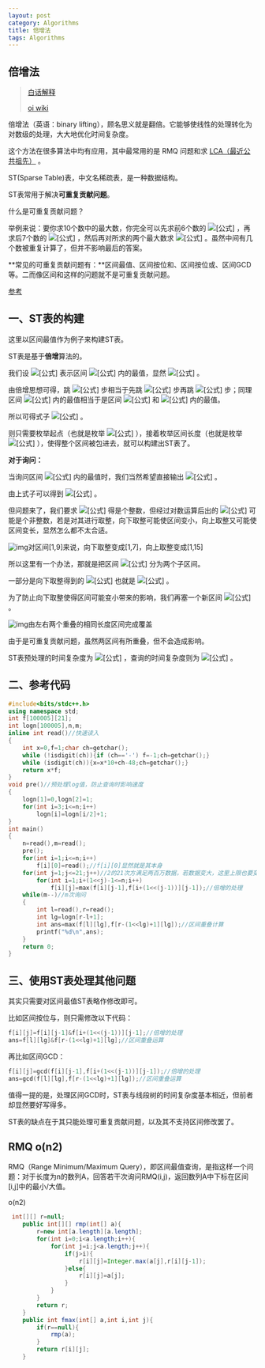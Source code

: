 ```yaml
---
layout: post
category: Algorithms
title: 倍增法
tags: Algorithms
---
```


## 倍增法

> [白话解释](https://blog.csdn.net/jarjingx/article/details/8180560)
>
> [oi wiki](https://oi-wiki.org/basic/binary-lifting/)

倍增法（英语：binary lifting），顾名思义就是翻倍。它能够使线性的处理转化为对数级的处理，大大地优化时间复杂度。

这个方法在很多算法中均有应用，其中最常用的是 RMQ 问题和求 [LCA（最近公共祖先）](https://oi-wiki.org/graph/lca/) 。



ST(Sparse Table)表，中文名稀疏表，是一种数据结构。

ST表常用于解决**可重复贡献问题**。

什么是可重复贡献问题？

举例来说：要你求10个数中的最大数，你完全可以先求前6个数的 ![[公式]](https://www.zhihu.com/equation?tex=max) ，再求后7个数的 ![[公式]](https://www.zhihu.com/equation?tex=max) ，然后再对所求的两个最大数求 ![[公式]](https://www.zhihu.com/equation?tex=max) 。虽然中间有几个数被重复计算了，但并不影响最后的答案。

**常见的可重复贡献问题有：**区间最值、区间按位和、区间按位或、区间GCD等。二而像区间和这样的问题就不是可重复贡献问题。

[参考](https://zhuanlan.zhihu.com/p/123360481#:~:text=ST(Sparse%20Table)%E8%A1%A8%EF%BC%8C,%E8%A7%A3%E5%86%B3%E5%8F%AF%E9%87%8D%E5%A4%8D%E8%B4%A1%E7%8C%AE%E9%97%AE%E9%A2%98%E3%80%82)

## 一、ST表的构建

这里以区间最值作为例子来构建ST表。

ST表是基于**倍增**算法的。

我们设 ![[公式]](https://www.zhihu.com/equation?tex=f[i][j]) 表示区间 ![[公式]](https://www.zhihu.com/equation?tex=[i%2Ci%2B2^j-1]) 内的最值，显然 ![[公式]](https://www.zhihu.com/equation?tex=f[i][0]%3Dmax[i%2Ci]%3Dnum_i) 。

由倍增思想可得，跳 ![[公式]](https://www.zhihu.com/equation?tex=2^i) 步相当于先跳 ![[公式]](https://www.zhihu.com/equation?tex=2^{i-1}) 步再跳 ![[公式]](https://www.zhihu.com/equation?tex=2%5E%7Bi-1%7D) 步；同理区间 ![[公式]](https://www.zhihu.com/equation?tex=[i%2Ci%2B2^j-1]) 内的最值相当于是区间 ![[公式]](https://www.zhihu.com/equation?tex=[i%2Ci%2B2^{j-1}-1]) 和 ![[公式]](https://www.zhihu.com/equation?tex=[i%2B2^{j-1}%2Ci%2B2^j-1]) 内的最值。

所以可得式子 ![[公式]](https://www.zhihu.com/equation?tex=f[i][j]%3Dmax(f[i][j-1]%2Cf[i%2B2^{j-1}][j-1])) 。

则只需要枚举起点（也就是枚举 ![[公式]](https://www.zhihu.com/equation?tex=i) ），接着枚举区间长度（也就是枚举 ![[公式]](https://www.zhihu.com/equation?tex=j) ），使得整个区间被包进去，就可以构建出ST表了。

**对于询问：**

当询问区间 ![[公式]](https://www.zhihu.com/equation?tex=[l%2Cr]) 内的最值时，我们当然希望直接输出 ![[公式]](https://www.zhihu.com/equation?tex=f[l][x]%2C(l%2B2^x-1%3Dr)) 。

由上式子可以得到 ![[公式]](https://www.zhihu.com/equation?tex=x%3Dlog_2(r-l%2B1)) 。

但问题来了，我们要求 ![[公式]](https://www.zhihu.com/equation?tex=j) 得是个整数，但经过对数运算后出的 ![[公式]](https://www.zhihu.com/equation?tex=x) 可能是个非整数，若是对其进行取整，向下取整可能使区间变小，向上取整又可能使区间变长，显然怎么都不太合适。

![img](https://cdn.jsdelivr.net/gh/mafulong/mdPic/typora/20210129192028.jpg)对区间[1,9]来说，向下取整变成[1,7]，向上取整变成[1,15]

所以这里有一个办法，那就是把区间 ![[公式]](https://www.zhihu.com/equation?tex=[l%2Cr]) 分为两个子区间。

一部分是向下取整得到的 ![[公式]](https://www.zhihu.com/equation?tex=[l%2Cl%2B2^{[log_2(r-l%2B1)]}-1]) 也就是 ![[公式]](https://www.zhihu.com/equation?tex=f[l][\+[x]\+]) 。

为了防止向下取整使得区间可能变小带来的影响，我们再塞一个新区间 ![[公式]](https://www.zhihu.com/equation?tex=[r-2^x%2B1%2Cr]) 。

![img](https://cdn.jsdelivr.net/gh/mafulong/mdPic/typora/20210129192024.jpg)由左右两个重叠的相同长度区间完成覆盖



由于是可重复贡献问题，虽然两区间有所重叠，但不会造成影响。

ST表预处理的时间复杂度为 ![[公式]](https://www.zhihu.com/equation?tex=O(nlog_2n)) ，查询的时间复杂度则为 ![[公式]](https://www.zhihu.com/equation?tex=O(1)) 。

## 二、参考代码

```cpp
#include<bits/stdc++.h>
using namespace std;
int f[100005][21];
int logn[100005],n,m;
inline int read()//快速读入
{
    int x=0,f=1;char ch=getchar();
    while (!isdigit(ch)){if (ch=='-') f=-1;ch=getchar();}
    while (isdigit(ch)){x=x*10+ch-48;ch=getchar();}
    return x*f;
}
void pre()//预处理log值，防止查询时影响速度
{
    logn[1]=0,logn[2]=1;
    for(int i=3;i<=n;i++)
        logn[i]=logn[i/2]+1;
}
int main()
{
    n=read(),m=read();
    pre();
    for(int i=1;i<=n;i++)
        f[i][0]=read();//f[i][0]显然就是其本身
    for(int j=1;j<=21;j++)//2的21次方满足两百万数据，若数据变大，这里上限也要变大
        for(int i=1;i+(1<<j)-1<=n;i++)
            f[i][j]=max(f[i][j-1],f[i+(1<<(j-1))][j-1]);//倍增的处理
    while(m--)//m次询问
    {
        int l=read(),r=read();
        int lg=logn[r-l+1];
        int ans=max(f[l][lg],f[r-(1<<lg)+1][lg]);//区间重叠计算
        printf("%d\n",ans);
    }
    return 0;
}
```

## 三、使用ST表处理其他问题

其实只需要对区间最值ST表略作修改即可。

比如区间按位与，则只需修改以下代码：

```cpp
f[i][j]=f[i][j-1]&f[i+(1<<(j-1))][j-1];//倍增的处理
ans=f[l][lg]&f[r-(1<<lg)+1][lg];//区间重叠运算
```

再比如区间GCD：

```cpp
f[i][j]=gcd(f[i][j-1],f[i+(1<<(j-1))][j-1]);//倍增的处理
ans=gcd(f[l][lg],f[r-(1<<lg)+1][lg]);//区间重叠运算
```

值得一提的是，处理区间GCD时，ST表与线段树的时间复杂度基本相近，但前者却显然要好写得多。

ST表的缺点在于其只能处理可重复贡献问题，以及其不支持区间修改罢了。



## RMQ o(n2)

RMQ（Range Minimum/Maximum Query），即区间最值查询，是指这样一个问题：对于长度为n的数列A，回答若干次询问RMQ(i,j)，返回数列A中下标在区间[i,j]中的最小/大值。

o(n2)

```java
 int[][] r=null;
    public int[][] rmp(int[] a){
        r=new int[a.length][a.length];
        for(int i=0;i<a.length;i++){
            for(int j=i;j<a.length;j++){
                if(j>i){
                    r[i][j]=Integer.max(a[j],r[i][j-1]);
                }else{
                    r[i][j]=a[j];
                }
            }
        }
        return r;
    }
    public int fmax(int[] a,int i,int j){
        if(r==null){
            rmp(a);
        }
        return r[i][j];
    }
```

